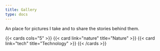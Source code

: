 ```yaml
---
title: Gallery
type: docs
---
```


An place for pictures I take and to share the stories behind them.

{{< cards cols="5" >}}
{{< card link="nature" title="Nature" >}}
{{< card link="tech" title="Technology" >}}
{{< /cards >}}

